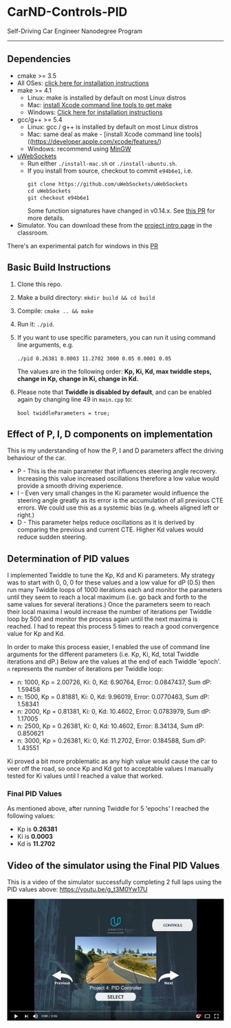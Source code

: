 # CarND-Controls-PID
Self-Driving Car Engineer Nanodegree Program

---

## Dependencies

* cmake >= 3.5
 * All OSes: [click here for installation instructions](https://cmake.org/install/)
* make >= 4.1
  * Linux: make is installed by default on most Linux distros
  * Mac: [install Xcode command line tools to get make](https://developer.apple.com/xcode/features/)
  * Windows: [Click here for installation instructions](http://gnuwin32.sourceforge.net/packages/make.htm)
* gcc/g++ >= 5.4
  * Linux: gcc / g++ is installed by default on most Linux distros
  * Mac: same deal as make - [install Xcode command line tools]((https://developer.apple.com/xcode/features/)
  * Windows: recommend using [MinGW](http://www.mingw.org/)
* [uWebSockets](https://github.com/uWebSockets/uWebSockets)
  * Run either `./install-mac.sh` or `./install-ubuntu.sh`.
  * If you install from source, checkout to commit `e94b6e1`, i.e.
    ```
    git clone https://github.com/uWebSockets/uWebSockets 
    cd uWebSockets
    git checkout e94b6e1
    ```
    Some function signatures have changed in v0.14.x. See [this PR](https://github.com/udacity/CarND-MPC-Project/pull/3) for more details.
* Simulator. You can download these from the [project intro page](https://github.com/udacity/self-driving-car-sim/releases) in the classroom.

There's an experimental patch for windows in this [PR](https://github.com/udacity/CarND-PID-Control-Project/pull/3)

## Basic Build Instructions

1. Clone this repo.
2. Make a build directory: `mkdir build && cd build`
3. Compile: `cmake .. && make`
4. Run it: `./pid`. 
5. If you want to use specific parameters, you can run it using command line arguments, e.g.
    
    `./pid 0.26381 0.0003 11.2702 3000 0.05 0.0001 0.05`
    
    The values are in the following order: **Kp, Ki, Kd, max twiddle steps, change in Kp, change in Ki, change in Kd.**

6. Please note that **Twiddle is disabled by default**, and can be enabled again by changing line 49 in `main.cpp` to:
    
    `bool twiddleParameters = true;`

## Effect of P, I, D components on implementation

This is my understanding of how the P, I and D parameters affect the driving behaviour of the car.
* P - This is the main parameter that influences steering angle recovery. Increasing this value increased oscillations therefore a low value would provide a smooth driving experience.
* I - Even very small changes in the Ki parameter would influence the steering angle greatly as its error is the accumulation of all previous CTE errors. We could use this as a systemic bias (e.g. wheels aligned left or right.)
* D - This parameter helps reduce oscillations as it is derived by comparing the previous and current CTE. Higher Kd values would reduce sudden steering.

## Determination of PID values

I implemented Twiddle to tune the Kp, Kd and Ki parameters. My strategy was to start with 0, 0, 0 for these values and a low value for dP (0.5) then run many Twiddle loops of 1000 iterations each and monitor the parameters until they seem to reach a local maximum (i.e. go back and forth to the same values for several iterations.)
Once the parameters seem to reach their local maxima I would increase the number of iterations per Twiddle loop by 500 and monitor the process again until the next maxima is reached. I had to repeat this process 5 times to reach a good convergence value for Kp and Kd.

In order to make this process easier, I enabled the use of command line arguments for the different parameters (i.e. Kp, Ki, Kd, total Twiddle iterations and dP.) Below are the values at the end of each Twiddle 'epoch'. `n` represents the number of iterations per Twiddle loop:

* n: 1000, Kp = 2.00726, Ki: 0, Kd: 6.90764, Error: 0.0847437, Sum dP: 1.59458
* n: 1500, Kp = 0.81881, Ki: 0, Kd: 9.96019, Error: 0.0770463, Sum dP: 1.58341
* n: 2000, Kp = 0.81381, Ki: 0, Kd: 10.4602, Error: 0.0783979, Sum dP: 1.17005
* n: 2500, Kp = 0.26381, Ki: 0, Kd: 10.4602, Error: 8.34134, Sum dP: 0.850621
* n: 3000, Kp = 0.26381, Ki: 0, Kd: 11.2702, Error: 0.184588, Sum dP: 1.43551

Ki proved a bit more problematic as any high value would cause the car to veer off the road, so once Kp and Kd got to acceptable values I manually tested for Ki values until I reached a value that worked. 

### Final PID Values

As mentioned above, after running Twiddle for 5 'epochs' I reached the following values:
* Kp is **0.26381**
* Ki is **0.0003**
* Kd is **11.2702**

## Video of the simulator using the Final PID Values

This is a video of the simulator successfully completing 2 full laps using the PID values above: https://youtu.be/g_t3M0Yw17U

[![Project Video](https://raw.githubusercontent.com/jlema/Udacity-Self-Driving-Car-Engineer-Nanodegree/master/Term%202%20-%20Sensor%20Fusion-%20Localization-%20and%20Control/Project%204%20-%20PID%20Controller/thumb.JPG)](http://www.youtube.com/watch?v=g_t3M0Yw17U)
